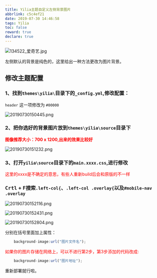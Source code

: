 ```yaml
---
title: Yilia主题自定义左侧背景图片
abbrlink: c5c4ef21
date: 2019-07-30 14:46:58
tags: Yilia
toc: false
reward: true
declare: true
---
```


![134522_爱奇艺.jpg](https://cdn.anyway1314.cn/image134522_爱奇艺.jpg-title)

左侧默认的背景是纯色的，这里给出一种方法更改为图片背景。
<!-- more -->

## 修改主题配置
### 1、找到`themes\yilia\`目录下的`_config.yml`,修改配置：
`header` 这一项修改为 `#00000`

![20190730150445.png](https://cdn.anyway1314.cn/image20190730150445.png)

### 2、把你选好的背景图片放到`themes\yilia\source`目录下
**<p style = "color:red">图像推荐大小：700 x 1200,出来的效果比较好</p>**

![20190730151232.png](https://cdn.anyway1314.cn/image20190730151232.png)

### 3、打开`yilia\source`目录下的`main.xxxx.css`,进行修改
<p style="color:red">这里的xxxx是不确定的意思，有些人重新build后会和原版的不一样</p>

### <kbd>Crtl</kbd> + <kbd>F</kbd>搜索`.left-col{`、`.left-col .overlay{`以及`#mobile-nav .overlay`

![20190730152116.png](https://cdn.anyway1314.cn/image20190730152116.png)

![20190730152431.png](https://cdn.anyway1314.cn/image20190730152431.png)

![20190730152804.png](https://cdn.anyway1314.cn/image20190730152804.png)

分别在括号里面加上属性：

``` js
    background-image:url("图片文件名");
```
<p style="color:red">如果你的图片存储在网络上，可以不进行第2步，第3步添加的代码改成:</p>

``` js
    background-image:url("图片地址");
```

重新部署就行啦。









